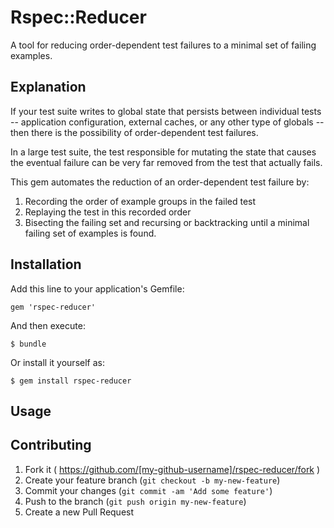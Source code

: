 # Rspec::Reducer

A tool for reducing order-dependent test failures to a minimal set of
failing examples.

## Explanation

If your test suite writes to global state that persists between
individual tests -- application configuration, external caches, or any
other type of globals -- then there is the possibility of
order-dependent test failures.

In a large test suite, the test responsible for mutating the state that
causes the eventual failure can be very far removed from the test that
actually fails.

This gem automates the reduction of an order-dependent test failure by:

1. Recording the order of example groups in the failed test
2. Replaying the test in this recorded order
3. Bisecting the failing set and recursing or backtracking until a
   minimal failing set of examples is found.

## Installation

Add this line to your application's Gemfile:

    gem 'rspec-reducer'

And then execute:

    $ bundle

Or install it yourself as:

    $ gem install rspec-reducer

## Usage

## Contributing

1. Fork it ( https://github.com/[my-github-username]/rspec-reducer/fork )
2. Create your feature branch (`git checkout -b my-new-feature`)
3. Commit your changes (`git commit -am 'Add some feature'`)
4. Push to the branch (`git push origin my-new-feature`)
5. Create a new Pull Request
